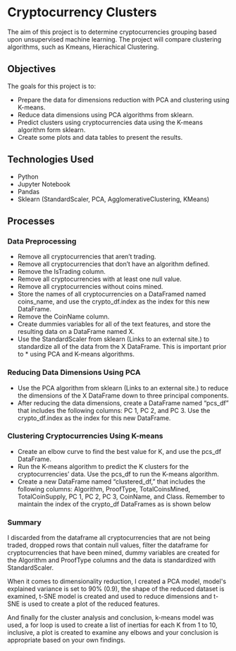 # Cryptocurrency Clusters
The aim of this project is to determine cryptocurrencies grouping based upon unsupervised machine learning. The project will compare clustering algorithms, such as Kmeans, Hierachical Clustering. 
## Objectives
The goals for this project is to:

* Prepare the data for dimensions reduction with PCA and clustering using K-means.
* Reduce data dimensions using PCA algorithms from sklearn.
* Predict clusters using cryptocurrencies data using the K-means algorithm form sklearn.
* Create some plots and data tables to present the results.


## Technologies Used
* Python
* Jupyter Notebook
* Pandas
* Sklearn (StandardScaler, PCA, AgglomerativeClustering, KMeans)


## Processes

### Data Preprocessing
* Remove all cryptocurrencies that aren’t trading.
* Remove all cryptocurrencies that don’t have an algorithm defined.
* Remove the IsTrading column.
* Remove all cryptocurrencies with at least one null value.
* Remove all cryptocurrencies without coins mined.
* Store the names of all cryptocurrencies on a DataFramed named coins_name, and use the crypto_df.index as the index for this new DataFrame.
* Remove the CoinName column.
* Create dummies variables for all of the text features, and store the resulting data on a DataFrame named X.
* Use the StandardScaler from sklearn (Links to an external site.) to standardize all of the data from the X DataFrame. This is important prior to * using PCA and K-means algorithms.

### Reducing Data Dimensions Using PCA
* Use the PCA algorithm from sklearn (Links to an external site.) to reduce the dimensions of the X DataFrame down to three principal components.
* After reducing the data dimensions, create a DataFrame named “pcs_df” that includes the following columns: PC 1, PC 2, and PC 3. Use the crypto_df.index as the index for this new DataFrame.

### Clustering Cryptocurrencies Using K-means
* Create an elbow curve to find the best value for K, and use the pcs_df DataFrame.
* Run the K-means algorithm to predict the K clusters for the cryptocurrencies’ data. Use the pcs_df to run the K-means algorithm.
* Create a new DataFrame named “clustered_df,” that includes the following columns: Algorithm, ProofType, TotalCoinsMined, TotalCoinSupply, PC 1, PC 2, PC 3, CoinName, and Class. Remember to maintain the index of the crypto_df DataFrames as is shown below
### Summary
I discarded from the dataframe all cryptocurrencies that are not being traded, dropped rows that contain null values, filter the dataframe for cryptocurrencies that have been mined, dummy variables are created for the Algorithm and ProofType columns and the data is standardized with StandardScaler.

When it comes to dimensionality reduction, I created a PCA model, model's explained variance is set to 90% (0.9), the shape of the reduced dataset is examined, t-SNE model is created and used to reduce dimensions and t-SNE is used to create a plot of the reduced features.

And finally for the cluster analysis and conclusion, k-means model was used, a for loop is used to create a list of inertias for each K from 1 to 10, inclusive, a plot is created to examine any elbows and your conclusion is appropriate based on your own findings. 
